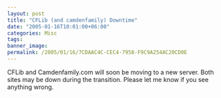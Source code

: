 ```yaml
---
layout: post
title: "CFLib (and camdenfamily) Downtime"
date: "2005-01-16T10:01:00+06:00"
categories: Misc 
tags: 
banner_image: 
permalink: /2005/01/16/7CDAAC4C-CEC4-7958-F9C9A254AC20CD0E
---
```


CFLib and Camdenfamily.com will soon be moving to a new server. Both sites may be down during the transition. Please let me know if you see anything wrong.